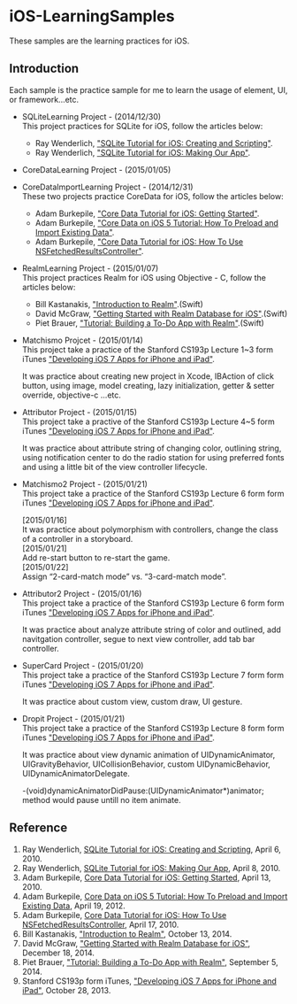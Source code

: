 # iOS-LearningSamples

These samples are the learning practices for iOS.

## Introduction
Each sample is the practice sample for me to learn the usage of element, UI, or framework...etc.

* SQLiteLearning Project - (2014/12/30)  
	This project practices for SQLite for iOS, follow the articles below:
	- Ray Wenderlich, ["SQLite Tutorial for iOS: Creating and Scripting"](http://www.raywenderlich.com/902/sqlite-tutorial-for-ios-creating-and-scripting).
	- Ray Wenderlich, ["SQLite Tutorial for iOS: Making Our App"](http://www.raywenderlich.com/913/sqlite-tutorial-for-ios-making-our-app).
* CoreDataLearning Project - (2015/01/05)  
* CoreDataImportLearning Project - (2014/12/31)  
	These two projects practice CoreData for iOS, follow the articles below:
	- Adam Burkepile, ["Core Data Tutorial for iOS: Getting Started"](http://www.raywenderlich.com/934/core-data-tutorial-for-ios-getting-started).
	- Adam Burkepile, ["Core Data on iOS 5 Tutorial: How To Preload and Import Existing Data"](http://www.raywenderlich.com/12170/core-data-tutorial-how-to-preloadimport-existing-data-updated).
	- Adam Burkepile, ["Core Data Tutorial for iOS: How To Use NSFetchedResultsController"](http://www.raywenderlich.com/999/core-data-tutorial-for-ios-how-to-use-nsfetchedresultscontroller).
* RealmLearning Project - (2015/01/07)  
	This project practices Realm for iOS using Objective - C, follow the articles below:
	- Bill Kastanakis, ["Introduction to Realm"](http://www.raywenderlich.com/81615/introduction-to-realm).(Swift)
	- David McGraw, ["Getting Started with Realm Database for iOS"](http://www.xmcgraw.com/getting-started-with-realm-database-for-ios/).(Swift)
	- Piet Brauer, ["Tutorial: Building a To-Do App with Realm"](http://realm.io/news/tutorial-building-a-todo-app-with-realm/).(Swift)
* Matchismo Projcet - (2015/01/14)  
	This project take a practice of the Stanford CS193p Lecture 1~3 form iTunes ["Developing iOS 7 Apps for iPhone and iPad"](https://itunes.apple.com/tw/course/developing-ios-7-apps-for/id733644550).
	  
	It was practice about creating new project in Xcode, IBAction of click button, using image, model creating, lazy initialization, getter & setter override, objective-c ...etc.
* Attributor Project - (2015/01/15)  
	This project take a practive of the Stanford CS193p Lecture 4~5 form iTunes ["Developing iOS 7 Apps for iPhone and iPad"](https://itunes.apple.com/tw/course/developing-ios-7-apps-for/id733644550).  
	
	It was practice about attribute string of changing color, outlining string, using notification center to do the radio station for using preferred fonts and using a little bit of the view controller lifecycle.
* Matchismo2 Project - (2015/01/21)  
	This project take a practice of the Stanford CS193p Lecture 6 form form iTunes ["Developing iOS 7 Apps for iPhone and iPad"](https://itunes.apple.com/tw/course/developing-ios-7-apps-for/id733644550).
	
	[2015/01/16]  
	It was practice about polymorphism with controllers, change the class of a controller in a storyboard.  
	[2015/01/21]  
	Add re-start button to re-start the game.  
	[2015/01/22]  
	Assign “2-card-match mode” vs. “3-card-match mode”.
	
* Attributor2 Project - (2015/01/16)  
	This project take a practice of the Stanford CS193p Lecture 6 form form iTunes ["Developing iOS 7 Apps for iPhone and iPad"](https://itunes.apple.com/tw/course/developing-ios-7-apps-for/id733644550).
	
	It was practice about analyze attribute string of color and outlined, add navitgation controller, segue to next view controller, add tab bar controller.
* SuperCard Project - (2015/01/20)  
	This project take a practice of the Stanford CS193p Lecture 7 form form iTunes ["Developing iOS 7 Apps for iPhone and iPad"](https://itunes.apple.com/tw/course/developing-ios-7-apps-for/id733644550).
	
	It was practice about custom view, custom draw, UI gesture.
	
* Dropit Project - (2015/01/21)  
	This project take a practice of the Stanford CS193p Lecture 8 form form iTunes ["Developing iOS 7 Apps for iPhone and iPad"](https://itunes.apple.com/tw/course/developing-ios-7-apps-for/id733644550).  

	It was practice about view dynamic animation of UIDynamicAnimator, UIGravityBehavior, UICollisionBehavior, custom UIDynamicBehavior, UIDynamicAnimatorDelegate.  
	  
	-(void)dynamicAnimatorDidPause:(UIDynamicAnimator*)animator; method would pause untill no item animate.

## Reference
1. Ray Wenderlich, [SQLite Tutorial for iOS: Creating and Scripting](http://www.raywenderlich.com/902/sqlite-tutorial-for-ios-creating-and-scripting), April 6, 2010.
2. Ray Wenderlich, [SQLite Tutorial for iOS: Making Our App](http://www.raywenderlich.com/913/sqlite-tutorial-for-ios-making-our-app), April 8, 2010.
3. Adam Burkepile, [Core Data Tutorial for iOS: Getting Started](http://www.raywenderlich.com/934/core-data-tutorial-for-ios-getting-started), April 13, 2010.
4. Adam Burkepile, [Core Data on iOS 5 Tutorial: How To Preload and Import Existing Data](http://www.raywenderlich.com/12170/core-data-tutorial-how-to-preloadimport-existing-data-updated), April 19, 2012.
5. Adam Burkepile, [Core Data Tutorial for iOS: How To Use NSFetchedResultsController](http://www.raywenderlich.com/999/core-data-tutorial-for-ios-how-to-use-nsfetchedresultscontroller), April 17, 2010.
6. Bill Kastanakis, ["Introduction to Realm"](http://www.raywenderlich.com/81615/introduction-to-realm), October 13, 2014.
7. David McGraw, ["Getting Started with Realm Database for iOS"](http://www.xmcgraw.com/getting-started-with-realm-database-for-ios/), December 18, 2014.
8. Piet Brauer, ["Tutorial: Building a To-Do App with Realm"](http://realm.io/news/tutorial-building-a-todo-app-with-realm/), September 5, 2014.
9. Stanford CS193p form iTunes, ["Developing iOS 7 Apps for iPhone and iPad"](https://itunes.apple.com/tw/course/developing-ios-7-apps-for/id733644550), October 28, 2013.